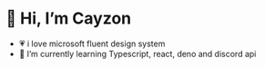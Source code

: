 # 👋 Hi, I’m Cayzon
- 💗 i love microsoft fluent design system
- 🌱 I’m currently learning Typescript, react, deno and discord api


<!---
Cayzon/Cayzon is a ✨ special ✨ repository because its `README.md` (this file) appears on your GitHub profile.
You can click the Preview link to take a look at your changes.
--->
